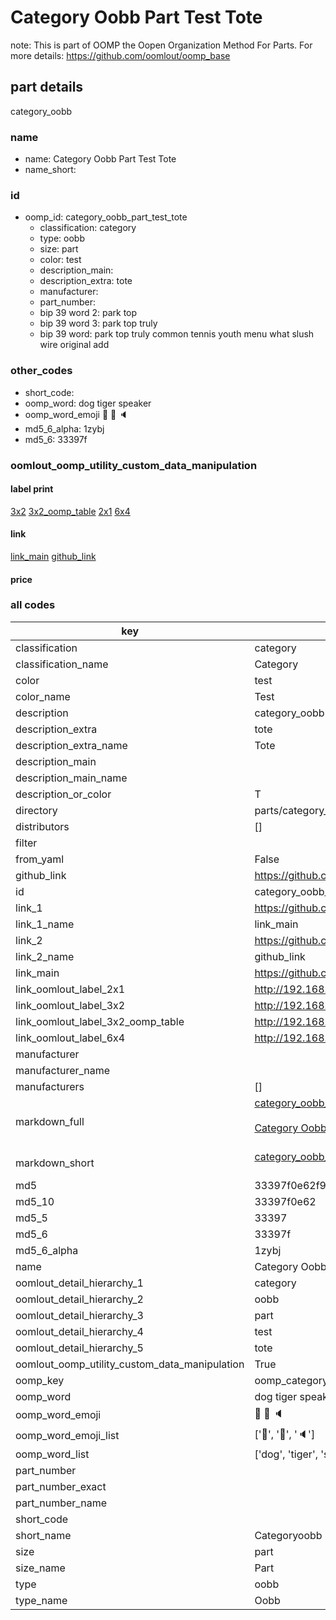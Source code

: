 # Category Oobb Part Test Tote  

note: This is part of OOMP the Oopen Organization Method For Parts. For more details: https://github.com/oomlout/oomp_base

##  part details



category_oobb

### name
* name: Category Oobb Part Test Tote
* name_short: 
### id
* oomp_id: category_oobb_part_test_tote
  * classification: category
  * type: oobb
  * size: part
  * color: test
  * description_main: 
  * description_extra: tote
  * manufacturer: 
  * part_number: 
  * bip 39 word 2: park top
  * bip 39 word 3: park top truly
  * bip 39 word: park top truly common tennis youth menu what slush wire original add

### other_codes
* short_code: 
* oomp_word: dog tiger speaker
* oomp_word_emoji :dog: :tiger: :speaker:
* md5_6_alpha: 1zybj
* md5_6: 33397f






### oomlout_oomp_utility_custom_data_manipulation
#### label print
[3x2](http://192.168.1.245:1112/?label=oomp%201zybj)
[3x2_oomp_table](http://192.168.1.107:1112/?label=oomp%201zybj)
[2x1](http://192.168.1.242:1112/?label=oomp%201zybj)
[6x4](http://192.168.1.55:1112/?label=oomp%201zybj)    

#### link

[link_main](https://github.com/oomlout/oomlout_oomp_current_version_messy/tree/main/parts/category_oobb_part_test_tote) [github_link](https://github.com/oomlout/oomlout_oomp_part_src/tree/main/parts/category_oobb_part_test_tote)                             

#### price







### all codes 
| key | value |  
| --- | --- |  
| classification | category |  
| classification_name | Category |  
| color | test |  
| color_name | Test |  
| description | category_oobb |  
| description_extra | tote |  
| description_extra_name | Tote |  
| description_main |  |  
| description_main_name |  |  
| description_or_color | T  |  
| directory | parts/category_oobb_part_test_tote |  
| distributors | [] |  
| filter |  |  
| from_yaml | False |  
| github_link | https://github.com/oomlout/oomlout_oomp_part_src/tree/main/parts/category_oobb_part_test_tote |  
| id | category_oobb_part_test_tote |  
| link_1 | https://github.com/oomlout/oomlout_oomp_current_version_messy/tree/main/parts/category_oobb_part_test_tote |  
| link_1_name | link_main |  
| link_2 | https://github.com/oomlout/oomlout_oomp_part_src/tree/main/parts/category_oobb_part_test_tote |  
| link_2_name | github_link |  
| link_main | https://github.com/oomlout/oomlout_oomp_current_version_messy/tree/main/parts/category_oobb_part_test_tote |  
| link_oomlout_label_2x1 | http://192.168.1.242:1112/?label=oomp%201zybj |  
| link_oomlout_label_3x2 | http://192.168.1.245:1112/?label=oomp%201zybj |  
| link_oomlout_label_3x2_oomp_table | http://192.168.1.107:1112/?label=oomp%201zybj |  
| link_oomlout_label_6x4 | http://192.168.1.55:1112/?label=oomp%201zybj |  
| manufacturer |  |  
| manufacturer_name |  |  
| manufacturers | [] |  
| markdown_full | [category_oobb_part_test_tote](https://github.com/oomlout/oomlout_oomp_current_version_messy/tree/main/parts/category_oobb_part_test_tote)<br>[](https://github.com/oomlout/oomlout_oomp_current_version_messy/tree/main/parts/category_oobb_part_test_tote)<br>[Category Oobb Part Test Tote](https://github.com/oomlout/oomlout_oomp_current_version_messy/tree/main/parts/category_oobb_part_test_tote)<br><br> |  
| markdown_short | [category_oobb_part_test_tote](https://github.com/oomlout/oomlout_oomp_current_version_messy/tree/main/parts/category_oobb_part_test_tote)<br><br> |  
| md5 | 33397f0e62f9d167fdef92e7d2f93d02 |  
| md5_10 | 33397f0e62 |  
| md5_5 | 33397 |  
| md5_6 | 33397f |  
| md5_6_alpha | 1zybj |  
| name | Category Oobb Part Test Tote |  
| oomlout_detail_hierarchy_1 | category |  
| oomlout_detail_hierarchy_2 | oobb |  
| oomlout_detail_hierarchy_3 | part |  
| oomlout_detail_hierarchy_4 | test |  
| oomlout_detail_hierarchy_5 | tote |  
| oomlout_oomp_utility_custom_data_manipulation | True |  
| oomp_key | oomp_category_oobb_part_test_tote |  
| oomp_word | dog tiger speaker |  
| oomp_word_emoji | :dog: :tiger: :speaker: |  
| oomp_word_emoji_list | [':dog:', ':tiger:', ':speaker:'] |  
| oomp_word_list | ['dog', 'tiger', 'speaker'] |  
| part_number |  |  
| part_number_exact |  |  
| part_number_name |  |  
| short_code |  |  
| short_name | Categoryoobb |  
| size | part |  
| size_name | Part |  
| type | oobb |  
| type_name | Oobb |  

